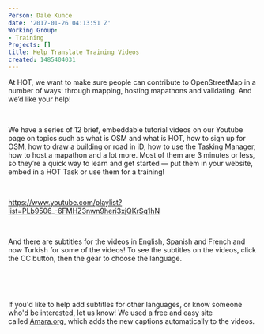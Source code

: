 ```yaml
---
Person: Dale Kunce
date: '2017-01-26 04:13:51 Z'
Working Group:
- Training
Projects: []
title: Help Translate Training Videos
created: 1485404031
---
```

<p class="p1"><span class="s1">At HOT, we want to make sure people can contribute to OpenStreetMap in a number of ways: through mapping, hosting mapathons and validating. And we’d like your help!</span></p><p class="p1"><span class="s1">&nbsp;</span></p><p class="p2"><span class="s2">We have a series of 12 brief, embeddable tutorial videos on our Youtube page on</span><span class="s1">&nbsp;topics such as what is OSM and what is HOT, how to sign up for OSM, how to draw a building or road in iD, how to use the Tasking Manager, how to host a mapathon and a lot more. Most of them are 3 minutes or less, so they’re a quick way to learn and get started&nbsp;—&nbsp;put them in your website, embed in a HOT Task or use them for a training!</span></p><p class="p2"><span class="s1">&nbsp;</span></p><p class="p3"><span class="s3"><a href="https://www.youtube.com/playlist?list=PLb9506_-6FMHZ3nwn9heri3xjQKrSq1hN">https://www.youtube.com/playlist?list=PLb9506_-6FMHZ3nwn9heri3xjQKrSq1hN</a></span></p><p class="p2"><span class="s1">&nbsp;</span></p><p class="p2"><span class="s1">And there are subtitles for the videos in English, Spanish and French and now Turkish for some of the videos! To see the subtitles on the videos, click the CC button, then the gear to choose the language.</span></p><p class="p2"><span class="s1">&nbsp;</span></p><p>&nbsp;</p><p class="p4"><span class="s5">If you'd like to help add subtitles for other languages, or know someone who'd be interested, let us know! We used a free and easy site called&nbsp;<a href="http://amara.org/"><span class="s6">Amara.org</span></a>, which&nbsp;adds the new captions automatically to the videos.&nbsp;</span></p>

